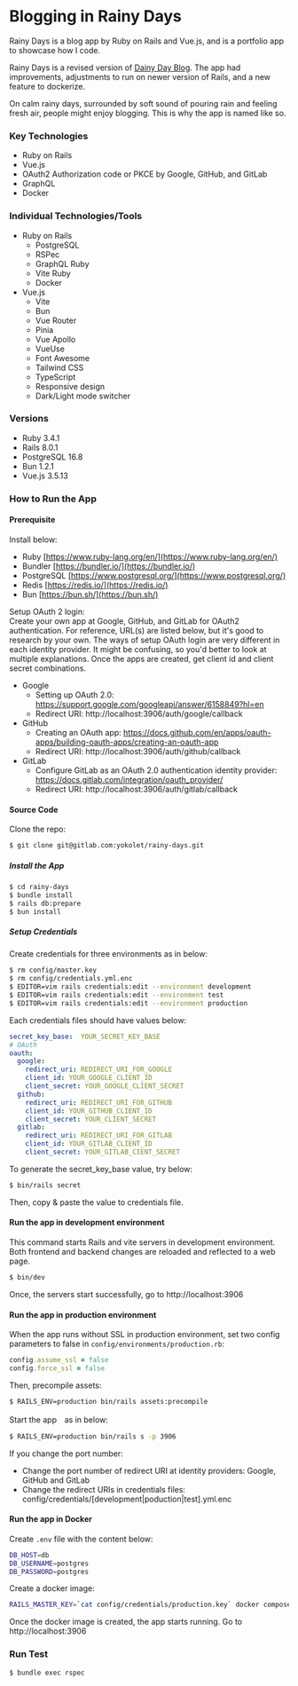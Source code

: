 # Blogging in Rainy Days

Rainy Days is a blog app by Ruby on Rails and Vue.js, and is a portfolio app to showcase how I code.

Rainy Days is a revised version of [Dainy Day Blog](https://gitlab.com/yokolet/rainy-day-blog).
The app had improvements, adjustments to run on newer version of Rails, and a new feature to dockerize.


On calm rainy days, surrounded by soft sound of pouring rain and feeling fresh air, people might enjoy blogging.
This is why the app is named like so.


### Key Technologies
- Ruby on Rails
- Vue.js
- OAuth2 Authorization code or PKCE by Google, GitHub, and GitLab
- GraphQL
- Docker

### Individual Technologies/Tools
- Ruby on Rails
  - PostgreSQL
  - RSPec
  - GraphQL Ruby
  - Vite Ruby
  - Docker
- Vue.js
  - Vite
  - Bun
  - Vue Router
  - Pinia
  - Vue Apollo
  - VueUse
  - Font Awesome
  - Tailwind CSS
  - TypeScript
  - Responsive design
  - Dark/Light mode switcher

### Versions
- Ruby 3.4.1
- Rails 8.0.1
- PostgreSQL 16.8
- Bun 1.2.1
- Vue.js 3.5.13

### How to Run the App

#### Prerequisite

Install below:
- Ruby [https://www.ruby-lang.org/en/](https://www.ruby-lang.org/en/)
- Bundler [https://bundler.io/](https://bundler.io/)
- PostgreSQL [https://www.postgresql.org/](https://www.postgresql.org/)
- Redis [https://redis.io/](https://redis.io/)
- Bun [https://bun.sh/](https://bun.sh/)

Setup OAuth 2 login:\
Create your own app at Google, GitHub, and GitLab for OAuth2 authentication.
For reference, URL(s) are listed below, but it's good to research by your own.
The ways of setup OAuth login are very different in each identity provider.
It might be confusing, so you'd better to look at multiple explanations.
Once the apps are created, get client id and client secret combinations.

- Google
  - Setting up OAuth 2.0: https://support.google.com/googleapi/answer/6158849?hl=en
  - Redirect URI: http://localhost:3906/auth/google/callback
- GitHub
  - Creating an OAuth app: https://docs.github.com/en/apps/oauth-apps/building-oauth-apps/creating-an-oauth-app
  - Redirect URI: http://localhost:3906/auth/github/callback
- GitLab
  - Configure GitLab as an OAuth 2.0 authentication identity provider: https://docs.gitlab.com/integration/oauth_provider/
  - Redirect URI: http://localhost:3906/auth/gitlab/callback

#### Source Code
Clone the repo:
```bash
$ git clone git@gitlab.com:yokolet/rainy-days.git
```

##### Install the App
```bash
$ cd rainy-days
$ bundle install
$ rails db:prepare
$ bun install
```

##### Setup Credentials

Create credentials for three environments as in below:

```bash
$ rm config/master.key
$ rm config/credentials.yml.enc
$ EDITOR=vim rails credentials:edit --environment development
$ EDITOR=vim rails credentials:edit --environment test
$ EDITOR=vim rails credentials:edit --environment production
```

Each credentials files should have values below:
```yaml
secret_key_base:  YOUR_SECRET_KEY_BASE
# OAuth
oauth:
  google:
    redirect_uri: REDIRECT_URI_FOR_GOOGLE
    client_id: YOUR_GOOGLE_CLIENT_ID
    client_secret: YOUR_GOOGLE_CLIENT_SECRET
  github:
    redirect_uri: REDIRECT_URI_FOR_GITHUB
    client_id: YOUR_GITHUB_CLIENT_ID
    client_secret: YOUR_CLIENT_SECRET
  gitlab:
    redirect_uri: REDIRECT_URI_FOR_GITLAB
    client_id: YOUR_GITLAB_CLIENT_ID
    client_secret: YOUR_GITLAB_CIENT_SECRET
```

To generate the secret_key_base value, try below:

```bash
$ bin/rails secret
```

Then, copy & paste the value to credentials file.


#### Run the app in development environment

This command starts Rails and vite servers in development environment.
Both frontend and backend changes are reloaded and reflected to a web page.

```bash
$ bin/dev
```

Once, the servers start successfully, go to http://localhost:3906


#### Run the app in production environment

When the app runs without SSL in production environment,
set two config parameters to false in `config/environments/production.rb`:

```ruby
config.assume_ssl = false
config.force_ssl = false
```

Then, precompile assets:

```bash
$ RAILS_ENV=production bin/rails assets:precompile
```

Start the app　as in below:

```bash
$ RAILS_ENV=production bin/rails s -p 3906
```

If you change the port number:
- Change the port number of redirect URI at identity providers: Google, GitHub and GitLab
- Change the redirect URIs in credentials files: config/credentials/[development|poduction|test].yml.enc

#### Run the app in Docker

Create `.env` file with the content below:
```bash
DB_HOST=db
DB_USERNAME=postgres
DB_PASSWORD=postgres
```

Create a docker image:
```bash
RAILS_MASTER_KEY=`cat config/credentials/production.key` docker compose up --build
```

Once the docker image is created, the app starts running.
Go to http://localhost:3906

### Run Test
```bash
$ bundle exec rspec
```
